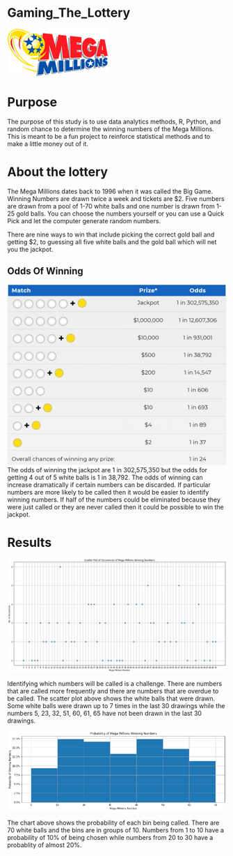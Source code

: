 # Gaming_The_Lottery


![](Images/logo_MM_233x110.png)
# Purpose
The purpose of this study is to use data analytics methods, R, Python, and random chance to determine the winning numbers of the Mega Millions. This is meant to be a fun project to reinforce statistical methods and to make a little money out of it.

# About the lottery
The Mega Millions dates back to 1996 when it was called the Big Game. Winning Numbers are drawn twice a week and tickets are $2. Five numbers are drawn from a pool of 1-70 white balls and one number is drawn from 1-25 gold balls. You can choose the numbers yourself or you can use a Quick Pick and let the computer generate random numbers.<p>
There are nine ways to win that include picking the correct gold ball and getting $2, to guessing all five white balls and the gold ball which will net you the jackpot. <p>
  
## Odds Of Winning
![](Images/Odds_Of_Winning.PNG)
The odds of winning the jackpot are 1 in 302,575,350 but the odds for getting 4 out of 5 white balls is 1 in 38,792. The odds of winning can increase dramatically if certain numbers can be discarded. If particular numbers are more likely to be called then it would be easier to identify winning numbers. If half of the numbers could be eliminated because they were just called or they are never called then it could be possible to win the jackpot. <p>

# Results

![](Images/MegaMillions_Scatter.png)

Identifying which numbers will be called is a challenge. There are numbers that are called more frequently and there are numbers that are overdue to be called. The scatter plot above shows the white balls that were drawn. Some white balls were drawn up to 7 times in the last 30 drawings while the numbers 5, 23, 32, 51, 60, 61, 65 have not been drawn in the last 30 drawings.

![](Images/MegaMillionsBinProbability.png)

The chart above shows the probability of each bin being called. There are 70 white balls and the bins are in groups of 10. Numbers from 1 to 10 have a probability of 10% of being chosen while numbers from 20 to 30 have a probablity of almost 20%.


